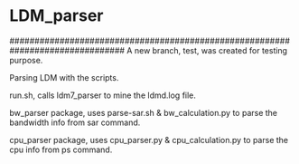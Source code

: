 # LDM_parser
###############################################################################
A new branch, test, was created for testing purpose.

Parsing LDM with the scripts.

run.sh, calls ldm7_parser to mine the ldmd.log file.

bw_parser package, uses parse-sar.sh & bw_calculation.py to parse the bandwidth info from sar command.

cpu_parser package, uses cpu_parser.py & cpu_calculation.py to parse the cpu info from ps command.
